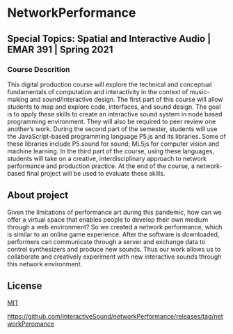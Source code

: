 # NetworkPerformance
## Special Topics: Spatial and Interactive Audio | EMAR 391 | Spring 2021 

### Course Descrition 

This digital production course will explore the technical and conceptual fundamentals of computation and interactivity in the context of music-making and sound/interactive design. 
The first part of this course will allow students to map and explore code, interfaces, and sound design. 
The goal is to apply these skills to create an interactive sound system in node based programming environment. 
They will also be required to peer review one another’s work. During the second part of the semester, students will use the JavaScript-based programming language P5.js and its libraries. Some of these libraries include P5.sound for sound; ML5js for computer vision and machine learning. 
In the third part of the course, using these languages, students will take on a creative, interdisciplinary approach to network performance and production practice. At the end of the course, a network-based final project will be used to evaluate these skills.


About project
-------------------
Given the limitations of performance art during this pandemic, how can we offer a virtual space that enables people to develop their own medium through a web environment? So we created a network performance, which is similar to an online game experience. After the software is downloaded, performers can communicate through a server and exchange data to control synthesizers and produce new sounds. Thus our work allows us to collaborate and creatively experiment with new interactive sounds through this network environment. 


License
-------

[MIT](LICENSE.md)

https://github.com/interactiveSound/networkPerformance/releases/tag/networkPeromance
